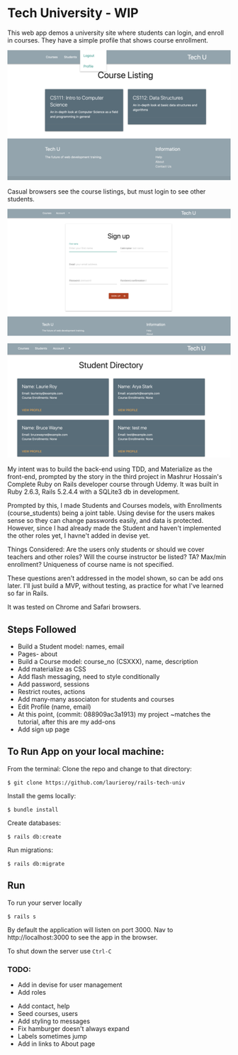 # Tech University - WIP

This web app demos a university site where students can login, and enroll in courses. They have a simple profile that shows course enrollment.

![courses screenshot](app/assets/images/TechU-logoutDropdown-courseListing.png)

Casual browsers see the course listings, but must login to see other students.

![sign up screenshot](app/assets/images/techU_signup.png)


![student directory](app/assets/images/techU_student_dir.png)

My intent was to build the back-end using TDD, and Materialize as the front-end, prompted by the story in the third project in Mashrur Hossain's Complete Ruby on Rails developer course through Udemy. It was built in Ruby 2.6.3, Rails 5.2.4.4 with a SQLite3 db in development.

Prompted by this, I made Students and Courses models, with Enrollments (course_students) being a joint table. Using devise for the users makes sense so they can change passwords easily, and data is protected. However, since I had already made the Student and haven't implemented the other roles yet, I havne't added in devise yet.

Things Considered: Are the users only students or should we cover teachers and other roles? Will the course instructor be listed? TA? Max/min enrollment? Uniqueness of course name is not specified.

These questions aren't addressed in the model shown, so can be add ons later. I'll just build a MVP, without testing, as practice for what I've learned so far in Rails.

It was tested on Chrome and Safari browsers.

## Steps Followed

- Build a Student model: names, email
- Pages- about
- Build a Course model: course_no (CSXXX), name, description
- Add materialize as CSS
- Add flash messaging, need to style conditionally
- Add password, sessions
- Restrict routes, actions
- Add many-many associaton for students and courses
- Edit Profile (name, email)
- At this point, (commit: 088909ac3a1913) my project ~matches the tutorial, after this are my add-ons
- Add sign up page

## To Run App on your local machine:

From the terminal: Clone the repo and change to that directory:

```
$ git clone https://github.com/laurieroy/rails-tech-univ
```

Install the gems locally:

```
$ bundle install
```

Create databases:

```
$ rails db:create
```

Run migrations:

```
$ rails db:migrate
```

<!--
Seed database with initial 9 recipes: (optional). It runs the code found in `~/rails_react_recipe/db/seeds.rb`.
```
$ rails db:seed
``` -->

## Run

To run your server locally

```
$ rails s
```

By default the application will listen on port 3000. Nav to http://localhost:3000 to see the app in the browser.

To shut down the server use `Ctrl-C`

### TODO:

- Add in devise for user management
- Add roles
<!-- - Add in testing -->
- Add contact, help
- Seed courses, users
- Add styling to messages
- Fix hamburger doesn't always expand
- Labels sometimes jump
- Add in links to About page

